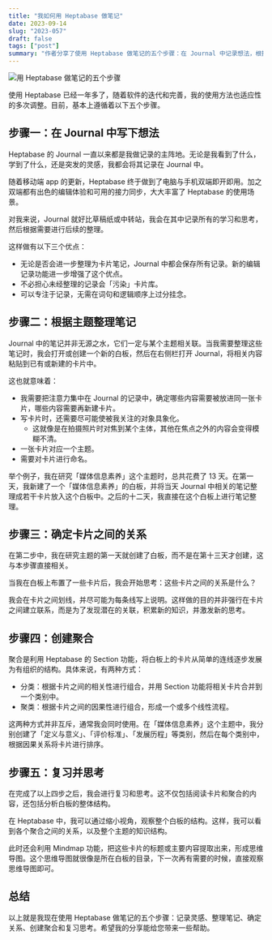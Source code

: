 ```yaml
---
title: "我如何用 Heptabase 做笔记"
date: 2023-09-14
slug: "2023-057"
draft: false
tags: ["post"]
summary: "作者分享了使用 Heptabase 做笔记的五个步骤：在 Journal 中记录想法，根据主题整理笔记，确定卡片之间的关系，创建聚合和复习思考。通过这些步骤，可以建立起有组织的知识结构。"
---
```


![用 Heptabase 做笔记的五个步骤](https://cos.justgoidea.com/justgoidea/uPic/2023/09/14/%E7%94%A8%20heptabase%20%E5%81%9A%E7%AC%94%E8%AE%B0%E7%9A%84%E4%BA%94%E4%B8%AA%E6%AD%A5%E9%AA%A4.png)

使用 Heptabase 已经一年多了，随着软件的迭代和完善，我的使用方法也适应性的多次调整。目前，基本上遵循着以下五个步骤。

## 步骤一：在 Journal 中写下想法

Heptabase 的 Journal 一直以来都是我做记录的主阵地。无论是我看到了什么，学到了什么，还是突发的灵感，我都会将其记录在 Journal 中。

随着移动端 app 的更新，Heptabase 终于做到了电脑与手机双端即开即用。加之双端都有出色的编辑体验和可用的接力同步，大大丰富了 Heptabase 的使用场景。

对我来说，Journal 就好比草稿纸或中转站，我会在其中记录所有的学习和思考，然后根据需要进行后续的整理。

这样做有以下三个优点：

- 无论是否会进一步整理为卡片笔记，Journal 中都会保存所有记录。新的编辑记录功能进一步增强了这个优点。
- 不必担心未经整理的记录会「污染」卡片库。
- 可以专注于记录，无需在词句和逻辑顺序上过分挂念。

## 步骤二：根据主题整理笔记

Journal 中的笔记并非无源之水，它们一定与某个主题相关联。当我需要整理这些笔记时，我会打开或创建一个新的白板，然后在右侧栏打开 Journal，将相关内容粘贴到已有或新建的卡片中。

这也就意味着：

- 我需要把注意力集中在 Journal 的记录中，确定哪些内容需要被放进同一张卡片，哪些内容需要再新建卡片。
- 写卡片时，还需要尽可能使被我关注的对象具象化。
    - 这就像是在拍摄照片时对焦到某个主体，其他在焦点之外的内容会变得模糊不清。
- 一张卡片对应一个主题。
- 需要对卡片进行命名。

举个例子，我在研究「媒体信息素养」这个主题时，总共花费了 13 天。在第一天，我新建了一个「媒体信息素养」的白板，并将当天 Journal 中相关的笔记整理成若干卡片放入这个白板中。之后的十二天，我直接在这个白板上进行笔记整理。

## 步骤三：确定卡片之间的关系

在第二步中，我在研究主题的第一天就创建了白板，而不是在第十三天才创建，这与本步骤直接相关。

当我在白板上布置了一些卡片后，我会开始思考：这些卡片之间的关系是什么？

我会在卡片之间划线，并尽可能为每条线写上说明。这样做的目的并非强行在卡片之间建立联系，而是为了发现潜在的关联，积累新的知识，并激发新的思考。

## 步骤四：创建聚合

聚合是利用 Heptabase 的 Section 功能，将白板上的卡片从简单的连线逐步发展为有组织的结构。具体来说，有两种方式：

- 分类：根据卡片之间的相关性进行组合，并用 Section 功能将相关卡片合并到一个类别中。
- 聚类：根据卡片之间的因果性进行组合，形成一个或多个线性流程。

这两种方式并非互斥，通常我会同时使用。在「媒体信息素养」这个主题中，我分别创建了「定义与意义」、「评价标准」、「发展历程」等类别，然后在每个类别中，根据因果关系将卡片进行排序。

## 步骤五：复习并思考

在完成了以上四步之后，我会进行复习和思考。这不仅包括阅读卡片和聚合的内容，还包括分析白板的整体结构。

在 Heptabase 中，我可以通过缩小视角，观察整个白板的结构。这样，我可以看到各个聚合之间的关系，以及整个主题的知识结构。

此时还会利用 Mindmap 功能，把这些卡片的标题或主要内容提取出来，形成思维导图。这个思维导图就很像是所在白板的目录，下一次再有需要的时候，直接观察思维导图即可。

## 总结

以上就是我现在使用 Heptabase 做笔记的五个步骤：记录灵感、整理笔记、确定关系、创建聚合和复习思考。希望我的分享能给您带来一些帮助。

